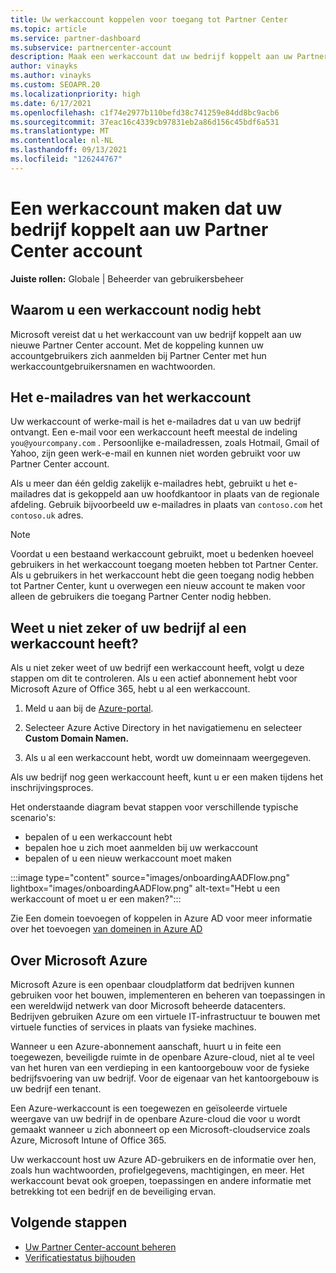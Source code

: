 ```yaml
---
title: Uw werkaccount koppelen voor toegang tot Partner Center
ms.topic: article
ms.service: partner-dashboard
ms.subservice: partnercenter-account
description: Maak een werkaccount dat uw bedrijf koppelt aan uw Partner Center account. Hierdoor hebben werknemers in uw bedrijf toegang tot Partner Center.
author: vinayks
ms.author: vinayks
ms.custom: SEOAPR.20
ms.localizationpriority: high
ms.date: 6/17/2021
ms.openlocfilehash: c1f74e2977b110befd38c741259e84dd8bc9acb6
ms.sourcegitcommit: 37eac16c4339cb97831eb2a86d156c45bdf6a531
ms.translationtype: MT
ms.contentlocale: nl-NL
ms.lasthandoff: 09/13/2021
ms.locfileid: "126244767"
---
```

# <a name="create-a-work-account-that-links-your-company-to-your-partner-center-account"></a>Een werkaccount maken dat uw bedrijf koppelt aan uw Partner Center account

**Juiste rollen:** Globale | Beheerder van gebruikersbeheer

## <a name="why-you-need-a-work-account"></a>Waarom u een werkaccount nodig hebt

Microsoft vereist dat u het werkaccount van uw bedrijf koppelt aan uw nieuwe Partner Center account. Met de koppeling kunnen uw accountgebruikers zich aanmelden bij Partner Center met hun werkaccountgebruikersnamen en wachtwoorden.

## <a name="the-work-account-email-address"></a>Het e-mailadres van het werkaccount

Uw werkaccount of werke-mail is het e-mailadres dat u van uw bedrijf ontvangt. Een e-mail voor een werkaccount heeft meestal de indeling `you@yourcompany.com` . Persoonlijke e-mailadressen, zoals Hotmail, Gmail of Yahoo, zijn geen werk-e-mail en kunnen niet worden gebruikt voor uw Partner Center account.

Als u meer dan één geldig zakelijk e-mailadres hebt, gebruikt u het e-mailadres dat is gekoppeld aan uw hoofdkantoor in plaats van de regionale afdeling. Gebruik bijvoorbeeld uw e-mailadres in plaats van `contoso.com` het `contoso.uk` adres.

> [!NOTE]  
> Voordat u een bestaand werkaccount gebruikt, moet u bedenken hoeveel gebruikers in het werkaccount toegang moeten hebben tot Partner Center. Als u gebruikers in het werkaccount hebt die geen toegang nodig hebben tot Partner Center, kunt u overwegen een nieuw account te maken voor alleen de gebruikers die toegang Partner Center nodig hebben.

## <a name="not-sure-if-your-company-already-has-a-work-account"></a>Weet u niet zeker of uw bedrijf al een werkaccount heeft?

Als u niet zeker weet of uw bedrijf een werkaccount heeft, volgt u deze stappen om dit te controleren. Als u een actief abonnement hebt voor Microsoft Azure of Office 365, hebt u al een werkaccount.

1. Meld u aan bij de [Azure-portal](https://portal.azure.com).

2. Selecteer Azure Active Directory in het navigatiemenu en selecteer **Custom Domain Namen.**

3. Als u al een werkaccount hebt, wordt uw domeinnaam weergegeven.

Als uw bedrijf nog geen werkaccount heeft, kunt u er een maken tijdens het inschrijvingsproces.

Het onderstaande diagram bevat stappen voor verschillende typische scenario's:

- bepalen of u een werkaccount hebt
- bepalen hoe u zich moet aanmelden bij uw werkaccount
- bepalen of u een nieuw werkaccount moet maken

:::image type="content" source="images/onboardingAADFlow.png" lightbox="images/onboardingAADFlow.png" alt-text="Hebt u een werkaccount of moet u er een maken?":::

Zie Een domein toevoegen of koppelen in Azure AD voor meer informatie over het toevoegen [van domeinen in Azure AD](/azure/active-directory/active-directory-add-domain)

## <a name="about-microsoft-azure"></a>Over Microsoft Azure

Microsoft Azure is een openbaar cloudplatform dat bedrijven kunnen gebruiken voor het bouwen, implementeren en beheren van toepassingen in een wereldwijd netwerk van door Microsoft beheerde datacenters. Bedrijven gebruiken Azure om een virtuele IT-infrastructuur te bouwen met virtuele functies of services in plaats van fysieke machines.

Wanneer u een Azure-abonnement aanschaft, huurt u in feite een toegewezen, beveiligde ruimte in de openbare Azure-cloud, niet al te veel van het huren van een verdieping in een kantoorgebouw voor de fysieke bedrijfsvoering van uw bedrijf. Voor de eigenaar van het kantoorgebouw is uw bedrijf een tenant.

Een Azure-werkaccount is een toegewezen en geïsoleerde virtuele weergave van uw bedrijf in de openbare Azure-cloud die voor u wordt gemaakt wanneer u zich abonneert op een Microsoft-cloudservice zoals Azure, Microsoft Intune of Office 365.

Uw werkaccount host uw Azure AD-gebruikers en de informatie over hen, zoals hun wachtwoorden, profielgegevens, machtigingen, en meer. Het werkaccount bevat ook groepen, toepassingen en andere informatie met betrekking tot een bedrijf en de beveiliging ervan.

## <a name="next-steps"></a>Volgende stappen

- [Uw Partner Center-account beheren](partner-center-account-setup.md)
- [Verificatiestatus bijhouden](verification-responses.md)
